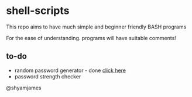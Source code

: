 # shell-scripts
This repo aims to have much simple and beginner friendly BASH programs

For the ease of understanding. programs will have suitable comments!

## to-do
* random password generator - done [click here](randpass.sh)
* password strength checker

@shyamjames